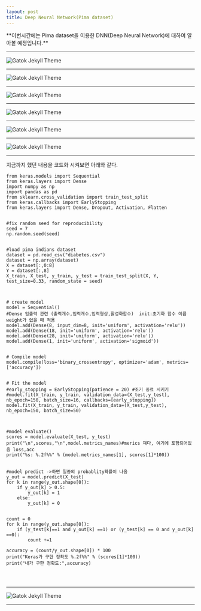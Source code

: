 ```yaml
---
layout: post
title: Deep Neural Network(Pima dataset)
---
```




<td>**이번시간에는 Pima dataset을 이용한 DNN(Deep Neural Network)에 대하여 알아볼 예정입니다.**</td>






_ _ _


![Gatok Jekyll Theme]({{site.baseurl}}/./images/pima1.JPG)



_ _ _

![Gatok Jekyll Theme]({{site.baseurl}}/./images/pima2.JPG)




_ _ _

![Gatok Jekyll Theme]({{site.baseurl}}/./images/pima3.JPG)


_ _ _

![Gatok Jekyll Theme]({{site.baseurl}}/./images/pima4.JPG)




_ _ _

![Gatok Jekyll Theme]({{site.baseurl}}/./images/pima5.JPG)




_ _ _


![Gatok Jekyll Theme]({{site.baseurl}}/./images/pima6.JPG)




_ _ _




지금까지 했던 내용을 코드화 시켜보면 아래와 같다.
```
from keras.models import Sequential
from keras.layers import Dense
import numpy as np 
import pandas as pd
from sklearn.cross_validation import train_test_split
from keras.callbacks import EarlyStopping
from keras.layers import Dense, Dropout, Activation, Flatten


#fix random seed for reproducibility
seed = 7
np.random.seed(seed)


#load pima indians dataset
dataset = pd.read_csv("diabetes.csv")
dataset = np.array(dataset)
X = dataset[:,0:8]
Y = dataset[:,8]
X_train, X_test, y_train, y_test = train_test_split(X, Y, test_size=0.33, random_state = seed)



# create model
model = Sequential()
#Dense 입출력 관련 (출력개수,입력개수,입력형상,활성화함수)  init:초기화 함수 이름 weight가 없을 때 적용
model.add(Dense(8, input_dim=8, init='uniform', activation='relu'))
model.add(Dense(18, init='uniform', activation='relu'))
model.add(Dense(28, init='uniform', activation='relu'))
model.add(Dense(1, init='uniform', activation='sigmoid'))


# Compile model
model.compile(loss='binary_crossentropy', optimizer='adam', metrics=['accuracy'])


# Fit the model
#early_stopping = EarlyStopping(patience = 20) #조기 종료 시키기
#model.fit(X_train, y_train, validation_data=(X_test,y_test), nb_epoch=150, batch_size=16, callbacks=[early_stopping])
model.fit(X_train, y_train, validation_data=(X_test,y_test), nb_epoch=150, batch_size=50)



#model evaluate()
scores = model.evaluate(X_test, y_test)
print("\n",scores,"\n",model.metrics_names)#merics 쟤다, 여기에 포함되어있음 loss,acc
print("%s: %.2f%%" % (model.metrics_names[1], scores[1]*100))


#model predict ->하면 일종의 probablity확률이 나옴
y_out = model.predict(X_test)
for k in range(y_out.shape[0]):
    if y_out[k] > 0.5:
        y_out[k] = 1
    else:
        y_out[k] = 0

 
count = 0
for k in range(y_out.shape[0]):
    if (y_test[k]==1 and y_out[k] ==1) or (y_test[k] == 0 and y_out[k] ==0):
        count +=1
        
accuracy = (count/y_out.shape[0]) * 100
print("Keras가 구한 정확도 %.2f%%" % (scores[1]*100))
print("내가 구한 정확도:",accuracy)




```


_ _ _


![Gatok Jekyll Theme]({{site.baseurl}}/./images/pima7.JPG)




_ _ _